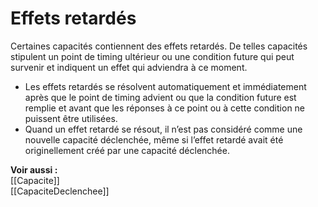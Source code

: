 # Effets retardés
Certaines capacités contiennent des effets retardés. De telles capacités stipulent un point de timing ultérieur ou une condition future qui peut survenir et indiquent un effet qui adviendra à ce moment.
- Les effets retardés se résolvent automatiquement et immédiatement après que le point de timing advient ou que la condition future est remplie et avant que les réponses à ce point ou à cette condition ne puissent être utilisées.
- Quand un effet retardé se résout, il n’est pas considéré comme une nouvelle capacité déclenchée, même si l’effet retardé avait été originellement créé par une capacité déclenchée.

**Voir aussi :**  
[[Capacite]]  
[[CapaciteDeclenchee]]